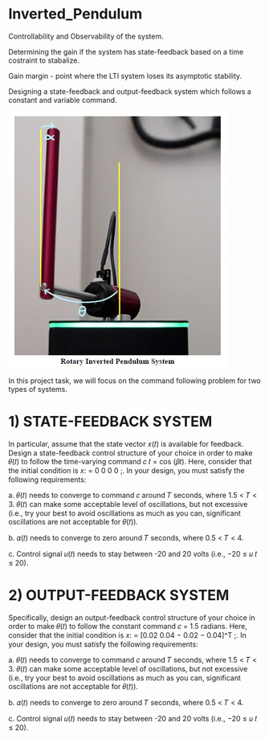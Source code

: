 # Inverted_Pendulum

Controllability and Observability of the system.<p>
Determining the gain if the system has state-feedback based on a time costraint to stabalize.<p>
Gain margin - point where the LTI system loses its asymptotic stability.<p>
Designing a state-feedback and output-feedback system which follows a constant and variable command.<p>
![ ](Images/Rotary%20inverted%20pendulum%20system.JPG)
  
In this project task, we will focus on the command following problem for two types of systems.<p>

# 1) STATE-FEEDBACK SYSTEM
In particular, assume that the state vector 𝑥(𝑡) is available for feedback. Design a state-feedback control structure of your choice in order to make 𝜃(𝑡) to follow the time-varying command 𝑐 𝑡 = cos (𝛽𝑡). Here, consider that the initial condition is 𝑥: = 0 0 0 0 ;. In your design, you must satisfy the following requirements:<p>
a. 𝜃(𝑡) needs to converge to command 𝑐 around 𝑇 seconds, where 1.5 < 𝑇 < 3. 𝜃(𝑡) can
make some acceptable level of oscillations, but not excessive (i.e., try your best to avoid
oscillations as much as you can, significant oscillations are not acceptable for 𝜃(𝑡)).<p>
b. 𝛼(𝑡) needs to converge to zero around 𝑇 seconds, where 0.5 < 𝑇 < 4.<p>
c. Control signal 𝑢(𝑡) needs to stay between -20 and 20 volts (i.e., −20 ≤ 𝑢 𝑡 ≤ 20).<p>

# 2) OUTPUT-FEEDBACK SYSTEM
Specifically, design an output-feedback control structure of your choice in order to make 𝜃(𝑡) to follow the constant command 𝑐 = 1.5 radians. Here, consider that the initial condition is 𝑥: = [0.02 0.04 − 0.02 − 0.04]^T ;. In your design, you must satisfy the following requirements:<p>
a. 𝜃(𝑡) needs to converge to command 𝑐 around 𝑇 seconds, where 1.5 < 𝑇 < 3. 𝜃(𝑡) can make some acceptable level of oscillations, but not excessive (i.e., try your best to avoid oscillations as much as you can, significant oscillations are not acceptable for 𝜃(𝑡)).<p>
b. 𝛼(𝑡) needs to converge to zero around 𝑇 seconds, where 0.5 < 𝑇 < 4.<p>
c. Control signal 𝑢(𝑡) needs to stay between -20 and 20 volts (i.e., −20 ≤ 𝑢 𝑡 ≤ 20).<p>
